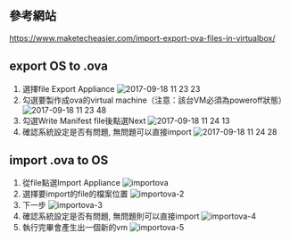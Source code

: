 ## 參考網站
https://www.maketecheasier.com/import-export-ova-files-in-virtualbox/

## export OS to .ova
1. 選擇file Export Appliance
![2017-09-18 11 23 23](https://user-images.githubusercontent.com/22232508/30528496-209bc4f2-9c66-11e7-89fa-281dd50290e1.png)
2. 勾選要製作成ova的virtual machine（注意：該台VM必須為poweroff狀態）
![2017-09-18 11 23 48](https://user-images.githubusercontent.com/22232508/30528540-996ccc3c-9c66-11e7-98cb-34f80a9b7f7d.png)
3. 勾選Write Manifest file後點選Next
![2017-09-18 11 24 13](https://user-images.githubusercontent.com/22232508/30528508-492be7c6-9c66-11e7-9247-78d9c16fdc52.png)
4. 確認系統設定是否有問題, 無問題可以直接import
![2017-09-18 11 24 28](https://user-images.githubusercontent.com/22232508/30528519-66da14dc-9c66-11e7-9957-bcbbcb081089.png)


## import .ova to OS
1. 從file點選Import Appliance
![importova](https://user-images.githubusercontent.com/22232508/30528350-bff080bc-9c64-11e7-92bb-5aa28ddfbdde.png)
2. 選擇要import的file的檔案位置
![importova-2](https://user-images.githubusercontent.com/22232508/30528361-d81262f0-9c64-11e7-9cb8-3876f635bc4b.png)
3. 下一步
![importova-3](https://user-images.githubusercontent.com/22232508/30528365-e11cba1c-9c64-11e7-98bd-6a1a8e240a6a.PNG)
4. 確認系統設定是否有問題, 無問題則可以直接import
![importova-4](https://user-images.githubusercontent.com/22232508/30528371-ef5831e2-9c64-11e7-81d7-38f031c2ef48.PNG)
5. 執行完畢會產生出一個新的vm
![importova-5](https://user-images.githubusercontent.com/22232508/30528374-f45b5430-9c64-11e7-9a79-5d83c4df9dfc.PNG)

